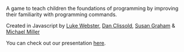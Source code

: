 A game to teach children the foundations of programming by improving their familiarity with programming commands.

Created in Javascript by [Luke Webster](https://github.com/lukew244), [Dan Clissold](https://github.com/dan-cl), [Susan Graham](https://github.com/sus111) & [Michael Miller](https://github.com/mjosephmiller)

You can check out our presentation [here](http://slides.com/roadtocode/deck).
